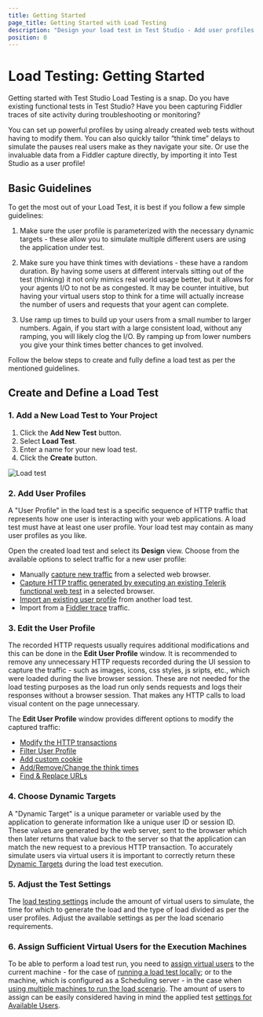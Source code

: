 ```yaml
---
title: Getting Started
page_title: Getting Started with Load Testing
description: "Design your load test in Test Studio - Add user profiles to the load test, Select the dynamic targets/parts in the http requests, add think times to simulate real user interacting with the application under test. Configure the work load distribution of the user profiles, Configure the number of virtual users and time to run the load test."
position: 0
---
```

# Load Testing: Getting Started

Getting started with Test Studio Load Testing is a snap. Do you have existing functional tests in Test Studio? Have you been capturing Fiddler traces of site activity during troubleshooting or monitoring?

You can set up powerful profiles by using already created web tests without having to modify them. You can also quickly tailor “think time” delays to simulate the pauses real users make as they navigate your site. Or use the invaluable data from a Fiddler capture directly, by importing it into Test Studio as a user profile!

## Basic Guidelines

To get the most out of your Load Test, it is best if you follow a few simple guidelines:

1. Make sure the user profile is parameterized with the necessary dynamic targets - these allow you to simulate multiple different users are using the application under test.

1. Make sure you have think times with deviations - these have a random duration. By having some users at different intervals sitting out of the test (thinking) it not only mimics real world usage better, but it allows for your agents I/O to not be as congested. It may be counter intuitive, but having your virtual users stop to think for a time will actually increase the number of users and requests that your agent can complete.

1. Use ramp up times to build up your users from a small number to larger numbers. Again, if you start with a large consistent load, without any ramping, you will likely clog the I/O. By ramping up from lower numbers you give your think times better chances to get involved.

Follow the below steps to create and fully define a load test as per the mentioned guidelines.

## Create and Define a Load Test

### 1. Add a New Load Test to Your Project

1. Click the **Add New Test** button.
1. Select **Load Test**.
1. Enter a name for your new load test.
1. Click the **Create** button.

![Load test][1]

### 2. Add User Profiles

A "User Profile" in the load test is a specific sequence of HTTP traffic that represents how one user is interacting with your web applications. A load test must have at least one user profile. Your load test may contain as many user profiles as you like.

Open the created load test and select its __Design__ view. Choose from the available options to select traffic for a new user profile:

- Manually <a href="/features//testing-types/load-testing/designing-load-tests/adding-user-profiles#capture-new-web-session" target="_blank">capture new traffic</a> from a selected web browser.
- <a href="/features//testing-types/load-testing/designing-load-tests/adding-user-profiles#capture-from-existing-web-test" target="_blank">Capture HTTP traffic generated by executing an existing Telerik functional web test</a> in a selected browser.
- <a href="/features//testing-types/load-testing/designing-load-tests/adding-user-profiles#import-existing-user-profile" target="_blank">Import an existing user profile</a> from another load test.
- Import from a <a href="/features/testing-types/load-testing/designing-load-tests/adding-user-profiles#import-http-traffic-from-a-fiddler-trace" target="_blank">Fiddler trace</a> traffic.

### 3. Edit the User Profile

The recorded HTTP requests usually requires additional modifications and this can be done in the __Edit User Profile__ window. It is recommended to remove any unnecessary HTTP requests recorded during the UI session to capture the traffic - such as images, icons, css styles, js sripts, etc., which were loaded during the live browser session. These are not needed for the load testing purposes as the load run only sends requests and logs their responses without a browser session. That makes any HTTP calls to load visual content on the page unnecessary.

The __Edit User Profile__ window provides different options to modify the captured traffic:

- <a href="/features/testing-types/load-testing/designing-load-tests/modifying-tests#modifying-http-transactions">Modify the HTTP transactions</a>
- <a href="/features/testing-types/load-testing/designing-load-tests/modifying-tests#filter-user-profile">Filter User Profile</a>
- <a href="/features/testing-types/load-testing/designing-load-tests/modifying-tests#insert-a-custom-cookie-into-a-user-profile">Add custom cookie</a>
- <a href="/features/testing-types/load-testing/designing-load-tests/modifying-tests#addremovechange-the-think-times">Add/Remove/Change the think times</a>
- <a href="/features/testing-types/load-testing/designing-load-tests/modifying-tests#find--replace-url">Find & Replace URLs</a>

### 4. Choose Dynamic Targets

A "Dynamic Target" is a unique parameter or variable used by the application to generate information like a unique user ID or session ID. These values are generated by the web server, sent to the browser which then later returns that value back to the server so that the application can match the new request to a previous HTTP transaction. To accurately simulate users via virtual users it is important to correctly return these <a href="/features/testing-types/load-testing/dynamic-targets" target="_blank">Dynamic Targets</a> during the load test execution.

### 5. Adjust the Test Settings

The <a href="/features/testing-types/load-testing/designing-load-tests/test-settings" target="_blank">load testing settings</a> include the amount of virtual users to simulate, the time for which to generate the load and the type of load divided as per the user profiles. Adjust the available settings as per the load scenario requirements.

### 6. Assign Sufficient Virtual Users for the Execution Machines

To be able to perform a load test run, you need to <a href="/features/testing-types/load-testing/designing-load-tests/managing-vu" target="_blank">assign virtual users</a> to the current machine - for the case of <a href="/features/testing-types/load-testing/running-load-test/running-tests" target="_blank">running a load test locally</a>; or to the machine, which is configured as a Scheduling server - in the case when <a href="/features/testing-types/load-testing/running-load-test/remote-load-test-execution" target="_blank">using multiple machines to run the load scenario</a>. The amount of users to assign can be easily considered having in mind the applied test <a href="/features/testing-types/load-testing/designing-load-tests/test-settings#available-users" target="_blank">settings for Available Users</a>.

[1]: /img/features/testing-types/load-testing/getting-started/fig1.png
